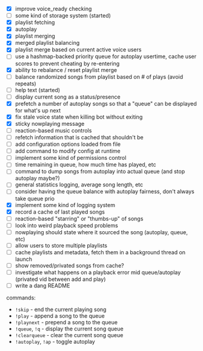  - [x] improve voice_ready checking
 - [ ] some kind of storage system (started)
 - [x] playlist fetching
 - [x] autoplay
 - [x] playlist merging
 - [x] merged playlist balancing
 - [x] playlist merge based on current active voice users
 - [ ] use a hashmap-backed priority queue for autoplay usertime, cache user scores to prevent cheating by re-entering
 - [x] ability to rebalance / reset playlist merge
 - [ ] balance randomized songs from playlist based on # of plays (avoid repeats)
 - [ ] help text (started)
 - [ ] display current song as a status/presence
 - [x] prefetch a number of autoplay songs so that a "queue" can be displayed for what's up next
 - [x] fix stale voice state when killing bot without exiting
 - [x] sticky nowplaying message
 - [ ] reaction-based music controls
 - [ ] refetch information that is cached that shouldn't be
 - [ ] add configuration options loaded from file
 - [ ] add command to modify config at runtime
 - [ ] implement some kind of permissions control
 - [ ] time remaining in queue, how much time has played, etc
 - [ ] command to dump songs from autoplay into actual queue (and stop autoplay maybe?)
 - [ ] general statistics logging, average song length, etc
 - [ ] consider having the queue balance with autoplay fairness, don't always take queue prio
 - [x] implement some kind of logging system
 - [x] record a cache of last played songs
 - [ ] reaction-based "starring" or "thumbs-up" of songs
 - [ ] look into weird playback speed problems
 - [ ] nowplaying should state where it sourced the song (autoplay, queue, etc)
 - [ ] allow users to store multiple playlists
 - [ ] cache playlists and metadata, fetch them in a background thread on launch
 - [ ] show removed/privated songs from cache?
 - [ ] investigate what happens on a playback error mid queue/autoplay (privated vid between add and play)
 - [ ] write a dang README

commands:
 - `!skip` - end the current playing song
 - `!play` - append a song to the queue
 - `!playnext` - prepend a song to the queue
 - `!queue`, `!q` - display the current song queue
 - `!clearqueue` - clear the current song queue
 - `!autoplay`, `!ap` - toggle autoplay

